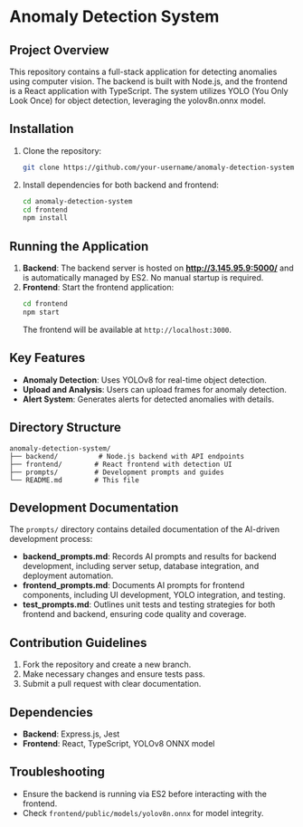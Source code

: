 # Anomaly Detection System

## Project Overview
This repository contains a full-stack application for detecting anomalies using computer vision. The backend is built with Node.js, and the frontend is a React application with TypeScript. The system utilizes YOLO (You Only Look Once) for object detection, leveraging the yolov8n.onnx model.

## Installation
1. Clone the repository:
   ```bash
   git clone https://github.com/your-username/anomaly-detection-system.git
   ```
2. Install dependencies for both backend and frontend:
   ```bash
   cd anomaly-detection-system
   cd frontend
   npm install
   ```

## Running the Application
1. **Backend**: The backend server is hosted on **http://3.145.95.9:5000/** and is automatically managed by ES2. No manual startup is required.
2. **Frontend**: Start the frontend application:
   ```bash
   cd frontend
   npm start
   ```
   The frontend will be available at `http://localhost:3000`.

## Key Features
- **Anomaly Detection**: Uses YOLOv8 for real-time object detection.
- **Upload and Analysis**: Users can upload frames for anomaly detection.
- **Alert System**: Generates alerts for detected anomalies with details.

## Directory Structure
```
anomaly-detection-system/
├── backend/          # Node.js backend with API endpoints
├── frontend/        # React frontend with detection UI
├── prompts/         # Development prompts and guides
└── README.md        # This file
```

## Development Documentation
The `prompts/` directory contains detailed documentation of the AI-driven development process:
- **backend_prompts.md**: Records AI prompts and results for backend development, including server setup, database integration, and deployment automation.
- **frontend_prompts.md**: Documents AI prompts for frontend components, including UI development, YOLO integration, and testing.
- **test_prompts.md**: Outlines unit tests and testing strategies for both frontend and backend, ensuring code quality and coverage.

## Contribution Guidelines
1. Fork the repository and create a new branch.
2. Make necessary changes and ensure tests pass.
3. Submit a pull request with clear documentation.

## Dependencies
- **Backend**: Express.js, Jest
- **Frontend**: React, TypeScript, YOLOv8 ONNX model

## Troubleshooting
- Ensure the backend is running via ES2 before interacting with the frontend.
- Check `frontend/public/models/yolov8n.onnx` for model integrity.